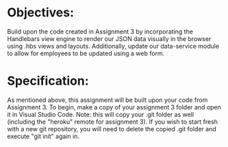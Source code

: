 # Objectives: 
Build upon the code created in Assignment 3 by incorporating the Handlebars view engine to render our JSON data visually in the browser using .hbs views and layouts. Additionally, update our data-service module to allow for employees to be updated using a web form.

# Specification:
As mentioned above, this assignment will be built upon your code from Assignment 3. To begin, make a copy of your assignment 3 folder and open it in Visual Studio Code. Note: this will copy your .git folder as well (including the "heroku" remote for assignment 3). If you wish to start fresh with a new git repository, you will need to delete the copied .git folder and execute "git init" again in.
